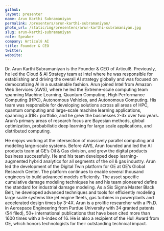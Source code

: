 ```yaml
---
github:
layout: presenter
name: Arun Karthi Subramaniyan
permalink: /presenters/arun-karthi-subramaniyan/
photo_url: /static/img/presenters/arun-karthi-subramaniyan.jpg
slug: arun-karthi-subramaniyan
role: Speaker
company: Articul8 AI
title: Founder & CEO
twitter:
website:
---
```


Dr. Arun Karthi Subramaniyan is the Founder & CEO of Articul8. Previously, he led
the Cloud & AI Strategy team at Intel where he was responsible for establishing
and driving the overall AI strategy globally and was focused on democratizing AI in
a sustainable fashion. Arun joined Intel from Amazon Web Services (AWS), where
he led the Extreme-scale computing team spanning Machine Learning, Quantum
Computing, High Performance Computing (HPC), Autonomous Vehicles, and
Autonomous Computing. His team was responsible for developing solutions across
all areas of HPC, quantum computing and large-scale machine learning
applications, spanning a $1B+ portfolio, and he grew the businesses 2-3x over two
years. Arun’s primary areas of research focus are Bayesian methods, global
optimization, probabilistic deep learning for large scale applications, and
distributed computing.

He enjoys working at the intersection of massively parallel computing and modeling
large-scale systems. Before AWS, Arun founded and led the AI products team at
GE’s Oil & Gas division, and grew the digital products business successfully. He and
his team developed deep learning-augmented hybrid analytics for all segments of
the oil & gas industry. Arun led the development of the Digital Twin platform for GE
at GE’s Global Research Center. The platform continues to enable several thousand
engineers to build advanced models efficiently. The asset specific cumulative
damage modeling techniques he and his team pioneered define the standard for
industrial damage modeling. As a Six Sigma Master Black Belt, he developed
advanced techniques and tools for efficiently modeling large scale systems like jet
engine fleets, gas turbines in powerplants and accelerated design times by 3-4X.
Arun is a prolific researcher with a Ph.D. in Aerospace Engineering from Purdue
University with 34 granted patents (54 filed), 50+ international publications that
have been cited more than 1600 times with a h-index of 16. He is also a recipient
of the Hull Award from GE, which honors technologists for their outstanding
technical impact.
